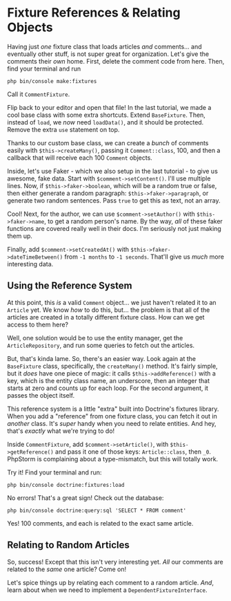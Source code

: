 # Fixture References & Relating Objects

Having just *one* fixture class that loads articles *and* comments... and eventually
other stuff, is not super great for organization. Let's give the comments their *own*
home. First, delete the comment code from here. Then, find your terminal and run

```terminal
php bin/console make:fixtures
```

Call it `CommentFixture`.

Flip back to your editor and open that file! In the last tutorial, we made a cool
base class with some extra shortcuts. Extend `BaseFixture`. Then, instead of `load`,
we *now* need `loadData()`, and it should be protected. Remove the extra `use` statement
on top.

Thanks to our custom base class, we can create a *bunch* of comments easily with
`$this->createMany()`, passing it `Comment::class`, 100, and then a callback that
will receive each 100 `Comment` objects.

Inside, let's use Faker - which we also setup in the last tutorial - to give us
awesome, fake data. Start with `$comment->setContent()`. I'll use multiple lines.
Now, if `$this->faker->boolean`, which will be a random true or false, then either
generate a random paragraph: `$this->faker->paragraph`, or generate two random sentences.
Pass `true` to get this as text, not an array.

Cool! Next, for the author, we can use `$comment->setAuthor()` with
`$this->faker->name`, to get a random person's name. By the way, *all* of these
faker functions are covered really well in their docs. I'm seriously not just making
them up.

Finally, add `$comment->setCreatedAt()` with `$this->faker->dateTimeBetween()`
from `-1 months` to `-1 seconds`. That'll give us *much* more interesting data.

## Using the Reference System

At this point, this *is* a valid `Comment` object... we just haven't related it to
an `Article` yet. We know *how* to do this, but... the problem is that all of
the articles are created in a totally different fixture class. How can we get access
to them here?

Well, one solution would be to use the entity manager, get the `ArticleRepository`,
and run some queries to fetch out the articles.

But, that's kinda lame. So, there's an easier way. Look again at the `BaseFixture`
class, specifically, the `createMany()` method. It's fairly simple, but it *does*
have one piece of magic: it calls `$this->addReference()` with a key, which is the
entity class name, an underscore, then an integer that starts at zero and counts
up for each loop. For the second argument, it passes the object itself.

This reference system is a little "extra" built into Doctrine's fixtures library.
When you add a "reference" from one fixture class, you can fetch it out in *another*
class. It's *super* handy when you need to relate entities. And hey, that's *exactly*
what we're trying to do!

Inside `CommentFixture`, add `$comment->setArticle()`, with `$this->getReference()`
and pass it one of those keys: `Article::class`, then `_0`. PhpStorm is complaining
about a type-mismatch, but this will totally work.

Try it! Find your terminal and run:

```terminal
php bin/console doctrine:fixtures:load
```

No errors! That's a great sign! Check out the database:

```terminal
php bin/console doctrine:query:sql 'SELECT * FROM comment'
```

Yes! 100 comments, and each is related to the exact same article.

## Relating to Random Articles

So, success! Except that this isn't very interesting yet. *All* our comments are
related to the *same* one article? Come on!

Let's spice things up by relating each comment to a random article. *And*, learn
about when we need to implement a `DependentFixtureInterface`.
